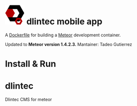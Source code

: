 ![alt tag](https://github.com/dlintec/dlintec/raw/master/public/dlintec1.png) dlintec mobile app
==========


A [Dockerfile](http://docs.docker.io/en/latest/reference/builder/) for building a [Meteor](http://www.meteor.com)
development container.

Updated to **Meteor version 1.4.2.3.**
Mantainer: Tadeo Gutierrez

Install & Run
=============

# dlintec
Dlintec CMS for meteor
